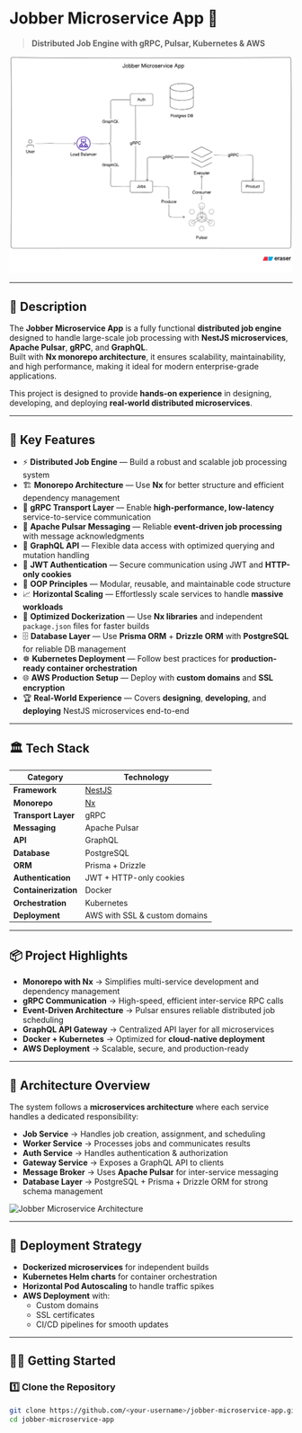 # Jobber Microservice App 🚀

> **Distributed Job Engine with gRPC, Pulsar, Kubernetes & AWS**

![Jobber Microservice Architecture](./images/arch.png)

---

## 📌 Description

The **Jobber Microservice App** is a fully functional **distributed job engine** designed to handle large-scale job processing with **NestJS microservices**, **Apache Pulsar**, **gRPC**, and **GraphQL**.  
Built with **Nx monorepo architecture**, it ensures scalability, maintainability, and high performance, making it ideal for modern enterprise-grade applications.

This project is designed to provide **hands-on experience** in designing, developing, and deploying **real-world distributed microservices**.

---

## 🔹 Key Features

- ⚡ **Distributed Job Engine** — Build a robust and scalable job processing system
- 🏗️ **Monorepo Architecture** — Use **Nx** for better structure and efficient dependency management
- 🔗 **gRPC Transport Layer** — Enable **high-performance, low-latency** service-to-service communication
- 📩 **Apache Pulsar Messaging** — Reliable **event-driven job processing** with message acknowledgments
- 🧩 **GraphQL API** — Flexible data access with optimized querying and mutation handling
- 🔐 **JWT Authentication** — Secure communication using JWT and **HTTP-only cookies**
- 🧠 **OOP Principles** — Modular, reusable, and maintainable code structure
- 📈 **Horizontal Scaling** — Effortlessly scale services to handle **massive workloads**
- 🐳 **Optimized Dockerization** — Use **Nx libraries** and independent `package.json` files for faster builds
- 🗄️ **Database Layer** — Use **Prisma ORM** + **Drizzle ORM** with **PostgreSQL** for reliable DB management
- ☸️ **Kubernetes Deployment** — Follow best practices for **production-ready container orchestration**
- 🌐 **AWS Production Setup** — Deploy with **custom domains** and **SSL encryption**
- 🏆 **Real-World Experience** — Covers **designing**, **developing**, and **deploying** NestJS microservices end-to-end

---

## 🏛️ Tech Stack

| **Category**         | **Technology**                |
| -------------------- | ----------------------------- |
| **Framework**        | [NestJS](https://nestjs.com/) |
| **Monorepo**         | [Nx](https://nx.dev/)         |
| **Transport Layer**  | gRPC                          |
| **Messaging**        | Apache Pulsar                 |
| **API**              | GraphQL                       |
| **Database**         | PostgreSQL                    |
| **ORM**              | Prisma + Drizzle              |
| **Authentication**   | JWT + HTTP-only cookies       |
| **Containerization** | Docker                        |
| **Orchestration**    | Kubernetes                    |
| **Deployment**       | AWS with SSL & custom domains |

---

## 📦 Project Highlights

- **Monorepo with Nx** → Simplifies multi-service development and dependency management
- **gRPC Communication** → High-speed, efficient inter-service RPC calls
- **Event-Driven Architecture** → Pulsar ensures reliable distributed job scheduling
- **GraphQL API Gateway** → Centralized API layer for all microservices
- **Docker + Kubernetes** → Optimized for **cloud-native deployment**
- **AWS Deployment** → Scalable, secure, and production-ready

---

## 📌 Architecture Overview

The system follows a **microservices architecture** where each service handles a dedicated responsibility:

- **Job Service** → Handles job creation, assignment, and scheduling
- **Worker Service** → Processes jobs and communicates results
- **Auth Service** → Handles authentication & authorization
- **Gateway Service** → Exposes a GraphQL API to clients
- **Message Broker** → Uses **Apache Pulsar** for inter-service messaging
- **Database Layer** → PostgreSQL + Prisma + Drizzle ORM for strong schema management

![Jobber Microservice Architecture](./assets/jobber-architecture.png)

---

## 🚀 Deployment Strategy

- **Dockerized microservices** for independent builds
- **Kubernetes Helm charts** for container orchestration
- **Horizontal Pod Autoscaling** to handle traffic spikes
- **AWS Deployment** with:
  - Custom domains
  - SSL certificates
  - CI/CD pipelines for smooth updates

---

## 🧑‍💻 Getting Started

### 1️⃣ Clone the Repository

```bash
git clone https://github.com/<your-username>/jobber-microservice-app.git
cd jobber-microservice-app
```
